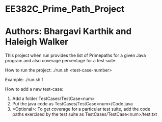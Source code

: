 # EE382C_Prime_Path_Project
# Authors: Bhargavi Karthik and Haleigh Walker

This project when run provides the list of Primepaths for a given Java program and also coverage percentage for a  test suite.

How to run the project:
./run.sh \<test-case-number\>

Example: ./run.sh 1

How to add a new test-case:
1) Add a folder TestCases/TestCase\<num\> 
2) Put the java code as TestCases/TestCase\<num\>/Code.java
3) \<Optional\>: To get coverage for a particular test suite, add the code paths exercised by the test suite as TestCases/TestCase\<num\>/test.txt
